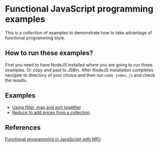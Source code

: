 # Functional JavaScript programming examples

This is a collection of examples to demonstrate how to take advantage of functional programming style.

## How to run these examples?

First you need to have NodeJS installed where you are going to run these examples. Or copy and past to JSBin. After NodeJS installation completes navigate to directory of your choice and then run ```node index.js``` and check the results.

## Examples

 - [Using filter, map and sort together](filter-map-sort/index.js)
 - [Reduce to add prices from a collection](sum-with-reduce/index.js)
 
## References
 
 [Functional programming in JavaScript with MPJ](https://www.youtube.com/playlist?list=PL0zVEGEvSaeEd9hlmCXrk5yUyqUag-n84)
